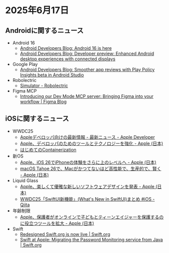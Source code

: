 # 2025年6月17日
## Androidに関するニュース
- Android 16
  - [Android Developers Blog: Android 16 is here](https://android-developers.googleblog.com/2025/06/android-16-is-here.html)
  - [Android Developers Blog: Developer preview: Enhanced Android desktop experiences with connected displays](https://android-developers.googleblog.com/2025/06/developer-preview-enhanced-android-desktop-experiences-connected-displays.html)
- Google Play
  - [Android Developers Blog: Smoother app reviews with Play Policy Insights beta in Android Studio](https://android-developers.googleblog.com/2025/06/making-it-easier-to-build-safer-apps-google-play.html)
- Robolectric
  - [Simulator - Robolectric](https://robolectric.org/simulator/)
- Figma MCP
  - [Introducing our Dev Mode MCP server: Bringing Figma into your workflow | Figma Blog](https://www.figma.com/blog/introducing-figmas-dev-mode-mcp-server/)

## iOSに関するニュース
- WWDC25
  - [Appleデベロッパ向けの最新情報 - 最新ニュース - Apple Developer](https://developer.apple.com/jp/news/?id=04aq3n93)
  - [Apple、デベロッパのためのツールとテクノロジーを強化 - Apple (日本)](https://www.apple.com/jp/newsroom/2025/06/apple-supercharges-its-tools-and-technologies-for-developers/)
  - [はじめてのContainerization](https://zenn.dev/1amageek/articles/d2f23c5d42345f)
- 新OS
  - [Apple、iOS 26でiPhoneの体験をさらに上のレベルへ - Apple (日本)](https://www.apple.com/jp/newsroom/2025/06/apple-elevates-the-iphone-experience-with-ios-26/)
  - [macOS Tahoe 26で、Macがかつてないほど高性能で、生産的で、賢く - Apple (日本)](https://www.apple.com/jp/newsroom/2025/06/macos-tahoe-26-makes-the-mac-more-capable-productive-and-intelligent-than-ever/)
- Liquid Glass
  - [Apple、楽しくて優雅な新しいソフトウェアデザインを発表 - Apple (日本)](https://www.apple.com/jp/newsroom/2025/06/apple-introduces-a-delightful-and-elegant-new-software-design/)
  - [WWDC25「SwiftUI新機能」(What's New in SwiftUI)まとめ #iOS - Qiita](https://qiita.com/RS6/items/0c51228108b1d3569c5d)
- 年齢制限
  - [Apple、保護者がオンラインで子どもとティーンエイジャーを保護するのに役立つツールを拡大 - Apple (日本)](https://www.apple.com/jp/newsroom/2025/06/apple-expands-tools-to-help-parents-protect-kids-and-teens-online/)
- Swift
  - [Redesigned Swift.org is now live | Swift.org](https://www.swift.org/blog/redesigned-swift-org-is-now-live/)
  - [Swift at Apple: Migrating the Password Monitoring service from Java | Swift.org](https://www.swift.org/blog/swift-at-apple-migrating-the-password-monitoring-service-from-java/)
